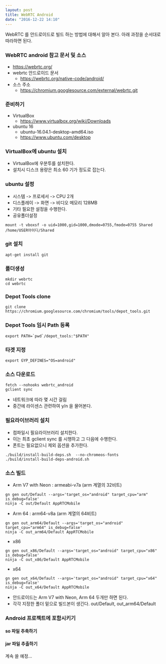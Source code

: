 ```yaml
---
layout: post
title: WebRTC Android
date: "2016-12-22 14:10"
---
```


WebRTC 를 안드로이드로 빌드 하는 방법에 대해서 알아 본다. 아래 과정을 순서대로 따라하면 된다.

### WebRTC android 참고 문서 및 소스
- https://webrtc.org/
- webrtc 안드로이드 문서
  - https://webrtc.org/native-code/android/
- 소스 주소
  - https://chromium.googlesource.com/external/webrtc.git


### 준비하기
- VirtualBox
  - https://www.virtualbox.org/wiki/Downloads
- ubuntu 16
  - ubuntu-16.04.1-desktop-amd64.iso
  - https://www.ubuntu.com/desktop

### VirtualBox에 ubuntu 설치
- VirtualBox에 우분투를 설치한다.
- 설치시 디스크 용량은 최소 60 기가 정도로 잡는다.

### ubuntu 설정
- 시스템 -> 프로세서 -> CPU 2개
- 디스플레이 -> 화면 -> 비디오 메모리 128MB
- 기타 필요한 설정을 수행한다.
- 공유폴더설정

```
mount -t vboxsf -o uid=1000,gid=1000,dmode=0755,fmode=0755 Shared /home/USER아이디/Shared
```

### git 설치

```
apt-get install git
```

### 폴더생성

```
mkdir webrtc
cd webrtc
```


### Depot Tools clone

```
git clone https://chromium.googlesource.com/chromium/tools/depot_tools.git
```

### Depot Tools 임시 Path 등록

```
export PATH=`pwd`/depot_tools:"$PATH"
```

### 타겟 지정

```
export GYP_DEFINES="OS=android"
```

### 소스 다운로드

```
fetch --nohooks webrtc_android
gclient sync
```

- 네트워크에 따라 몇 시간 걸림
- 중간에 라이센스 관련하여 y/n 을 물어본다.

### 필요라이브러리 설치

- 컴파일시 필요라이브러리 설치한다.
- 이는 최초 gclient sync 를 시행하고 그 다음에 수행한다.
- 폰트는 필요없으니 제외 옵션을 추가한다.

```
./build/install-build-deps.sh  --no-chromeos-fonts
./build/install-build-deps-android.sh
```

### 소스 빌드

- Arm V7 with Neon : armeabi-v7a (arm 계열의 32비트)

```
gn gen out/Default --args='target_os="android" target_cpu="arm" is_debug=false'
ninja -C out/Default AppRTCMobile
```

- Arm 64 : arm64-v8a (arm 계열의 64비트)

```
gn gen out_arm64/Default --args='target_os="android" target_cpu="arm64" is_debug=false'
ninja -C out_arm64/Default AppRTCMobile
```

- x86

```
gn gen out_x86/Default --args='target_os="android" target_cpu="x86" is_debug=false'
ninja -C out_x86/Default AppRTCMobile
```

- x64

```
gn gen out_x64/Default --args='target_os="android" target_cpu="x64" is_debug=false'
ninja -C out_x64/Default AppRTCMobile
```

- 안드로이드는 Arm V7 with Neon, Arm 64 두개만 하면 된다.
- 각각 지정한 폴더 밑으로 빌드본이 생긴다. out/Default, out_arm64/Default

### Android 프로젝트에 포함시키기

#### so 파일 추축하기

#### jar 파일 추출하기


계속 쓸 예정...
